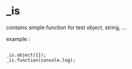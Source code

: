 # _is
contains simple function for test object, string, ...

example :

<pre>
<code>
_is.object({});
_is.function(console.log);
</code>
</pre>
